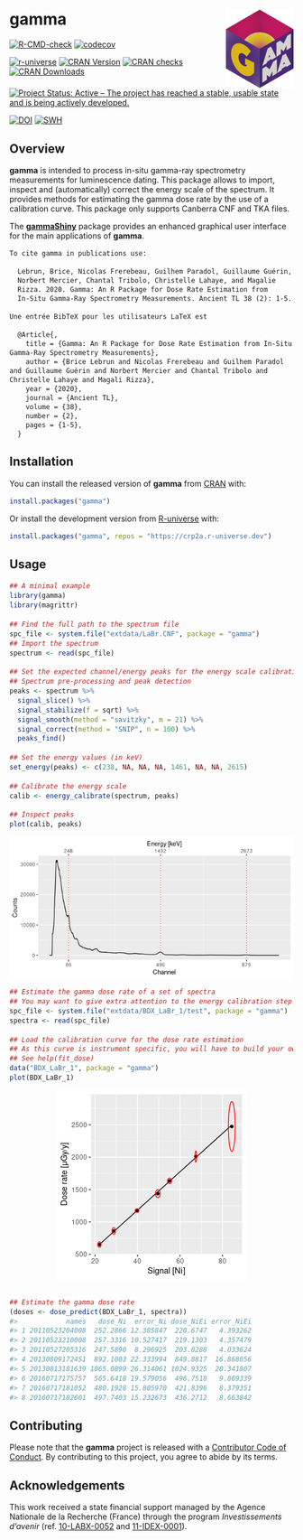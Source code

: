 
<!-- README.md is generated from README.Rmd. Please edit that file -->

# gamma <img width=120px src="man/figures/logo.png" align="right" />

<!-- badges: start -->

[![R-CMD-check](https://github.com/crp2a/gamma/actions/workflows/R-CMD-check.yaml/badge.svg)](https://github.com/crp2a/gamma/actions/workflows/R-CMD-check.yaml)
[![codecov](https://codecov.io/gh/crp2a/gamma/branch/master/graph/badge.svg)](https://app.codecov.io/gh/crp2a/gamma)

<a href="https://crp2a.r-universe.dev" class="pkgdown-devel"><img
src="https://crp2a.r-universe.dev/badges/gamma" alt="r-universe" /></a>
<a href="https://cran.r-project.org/package=gamma"
class="pkgdown-release"><img
src="http://www.r-pkg.org/badges/version/gamma"
alt="CRAN Version" /></a>
<a href="https://cran.r-project.org/web/checks/check_results_gamma.html"
class="pkgdown-release"><img
src="https://cranchecks.info/badges/worst/gamma"
alt="CRAN checks" /></a>
<a href="https://cran.r-project.org/package=gamma"
class="pkgdown-release"><img
src="http://cranlogs.r-pkg.org/badges/gamma" alt="CRAN Downloads" /></a>

[![Project Status: Active – The project has reached a stable, usable
state and is being actively
developed.](https://www.repostatus.org/badges/latest/active.svg)](https://www.repostatus.org/#active)

[![DOI](https://zenodo.org/badge/DOI/10.5281/zenodo.2652393.svg)](https://doi.org/10.5281/zenodo.2652393)
[![SWH](https://archive.softwareheritage.org/badge/swh:1:dir:459ecf47c4c0bb768732bd56c5c245ddab0d33f9/)](https://archive.softwareheritage.org/swh:1:dir:459ecf47c4c0bb768732bd56c5c245ddab0d33f9;origin=https://github.com/crp2a/gamma;visit=swh:1:snp:10e6be6e5cbe735b58c45abbcbabf20b93019e9c;anchor=swh:1:rev:1b3baf8821267ed656d780ae154d347769141d0c/)
<!-- badges: end -->

## Overview

**gamma** is intended to process in-situ gamma-ray spectrometry
measurements for luminescence dating. This package allows to import,
inspect and (automatically) correct the energy scale of the spectrum. It
provides methods for estimating the gamma dose rate by the use of a
calibration curve. This package only supports Canberra CNF and TKA
files.

The [**gammaShiny**](https://github.com/crp2a/gammaShiny) package
provides an enhanced graphical user interface for the main applications
of **gamma**.


    To cite gamma in publications use:

      Lebrun, Brice, Nicolas Frerebeau, Guilhem Paradol, Guillaume Guérin,
      Norbert Mercier, Chantal Tribolo, Christelle Lahaye, and Magalie
      Rizza. 2020. Gamma: An R Package for Dose Rate Estimation from
      In-Situ Gamma-Ray Spectrometry Measurements. Ancient TL 38 (2): 1-5.

    Une entrée BibTeX pour les utilisateurs LaTeX est

      @Article{,
        title = {Gamma: An R Package for Dose Rate Estimation from In-Situ Gamma-Ray Spectrometry Measurements},
        author = {Brice Lebrun and Nicolas Frerebeau and Guilhem Paradol and Guillaume Guérin and Norbert Mercier and Chantal Tribolo and Christelle Lahaye and Magali Rizza},
        year = {2020},
        journal = {Ancient TL},
        volume = {38},
        number = {2},
        pages = {1-5},
      }

## Installation

You can install the released version of **gamma** from
[CRAN](https://CRAN.R-project.org) with:

``` r
install.packages("gamma")
```

Or install the development version from
[R-universe](https://crp2a.r-universe.dev/) with:

``` r
install.packages("gamma", repos = "https://crp2a.r-universe.dev")
```

## Usage

``` r
## A minimal example
library(gamma)
library(magrittr)

## Find the full path to the spectrum file
spc_file <- system.file("extdata/LaBr.CNF", package = "gamma")
## Import the spectrum
spectrum <- read(spc_file)

## Set the expected channel/energy peaks for the energy scale calibration
## Spectrum pre-processing and peak detection
peaks <- spectrum %>%
  signal_slice() %>%
  signal_stabilize(f = sqrt) %>%
  signal_smooth(method = "savitzky", m = 21) %>%
  signal_correct(method = "SNIP", n = 100) %>%
  peaks_find()

## Set the energy values (in keV)
set_energy(peaks) <- c(238, NA, NA, NA, 1461, NA, NA, 2615)

## Calibrate the energy scale
calib <- energy_calibrate(spectrum, peaks)

## Inspect peaks
plot(calib, peaks)
```

<img src="man/figures/README-usage-1.png" style="display: block; margin: auto;" />

``` r
## Estimate the gamma dose rate of a set of spectra
## You may want to give extra attention to the energy calibration step
spc_file <- system.file("extdata/BDX_LaBr_1/test", package = "gamma")
spectra <- read(spc_file)

## Load the calibration curve for the dose rate estimation
## As this curve is instrument specific, you will have to build your own
## See help(fit_dose)
data("BDX_LaBr_1", package = "gamma")
plot(BDX_LaBr_1)
```

<img src="man/figures/README-calib-1.png" style="display: block; margin: auto;" />

``` r

## Estimate the gamma dose rate
(doses <- dose_predict(BDX_LaBr_1, spectra))
#>            names   dose_Ni  error_Ni dose_NiEi error_NiEi
#> 1 20110523204008  252.2866 12.385847  220.6747   4.393262
#> 2 20110523210008  257.3316 10.527417  219.1303   4.357479
#> 3 20110527205316  247.5890  8.296925  203.0288   4.033624
#> 4 20130809172451  892.1003 22.333994  849.8817  16.868056
#> 5 20130813181639 1065.0899 26.314061 1024.9325  20.341807
#> 6 20160717175757  565.6418 19.579056  496.7518   9.869339
#> 7 20160717181052  480.1928 15.805970  421.8396   8.379351
#> 8 20160717182601  497.7403 15.232673  436.2712   8.663842
```

## Contributing

Please note that the **gamma** project is released with a [Contributor
Code of
Conduct](https://github.com/crp2a/gamma/blob/master/.github/CODE_OF_CONDUCT.md).
By contributing to this project, you agree to abide by its terms.

## Acknowledgements

This work received a state financial support managed by the Agence
Nationale de la Recherche (France) through the program *Investissements
d’avenir* (ref. [10-LABX-0052](https://lascarbx.labex.u-bordeaux.fr) and
[11-IDEX-0001](https://www.univ-amu.fr/amidex)).
